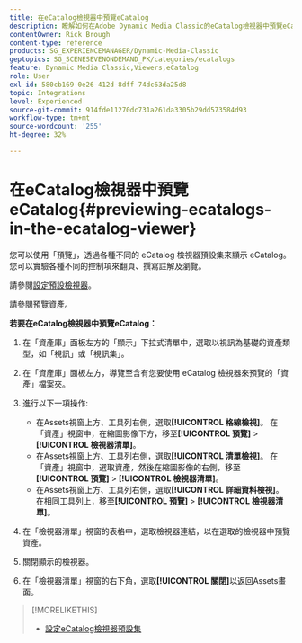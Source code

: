 ```yaml
---
title: 在eCatalog檢視器中預覽eCatalog
description: 瞭解如何在Adobe Dynamic Media Classic的eCatalog檢視器中預覽eCatalog。
contentOwner: Rick Brough
content-type: reference
products: SG_EXPERIENCEMANAGER/Dynamic-Media-Classic
geptopics: SG_SCENESEVENONDEMAND_PK/categories/ecatalogs
feature: Dynamic Media Classic,Viewers,eCatalog
role: User
exl-id: 580cb169-0e26-412d-8dff-74dc63da25d8
topic: Integrations
level: Experienced
source-git-commit: 914fde11270dc731a261da3305b29dd573584d93
workflow-type: tm+mt
source-wordcount: '255'
ht-degree: 32%

---
```


# 在eCatalog檢視器中預覽eCatalog{#previewing-ecatalogs-in-the-ecatalog-viewer}

您可以使用「預覽」，透過各種不同的 eCatalog 檢視器預設集來顯示 eCatalog。您可以實驗各種不同的控制項來翻頁、撰寫註解及瀏覽。

請參閱[設定預設檢視器](application-setup.md#configuring_default_viewers)。

請參閱[預覽資產](previewing-asset.md#previewing_an_asset)。

**若要在eCatalog檢視器中預覽eCatalog：**

1. 在「資產庫」面板左方的「顯示」下拉式清單中，選取以視訊為基礎的資產類型，如「視訊」或「視訊集」。
1. 在「資產庫」面板左方，導覽至含有您要使用 eCatalog 檢視器來預覽的「資產」檔案夾。
1. 進行以下一項操作:

   * 在Assets視窗上方、工具列右側，選取&#x200B;**[!UICONTROL 格線檢視]**。 在「資產」視窗中，在縮圖影像下方，移至&#x200B;**[!UICONTROL 預覽]** > **[!UICONTROL 檢視器清單]**。
   * 在Assets視窗上方、工具列右側，選取&#x200B;**[!UICONTROL 清單檢視]**。 在「資產」視窗中，選取資產，然後在縮圖影像的右側，移至&#x200B;**[!UICONTROL 預覽]** > **[!UICONTROL 檢視器清單]**。
   * 在Assets視窗上方、工具列右側，選取&#x200B;**[!UICONTROL 詳細資料檢視]**。 在相同工具列上，移至&#x200B;**[!UICONTROL 預覽]** > **[!UICONTROL 檢視器清單]**。

1. 在「檢視器清單」視窗的表格中，選取檢視器連結，以在選取的檢視器中預覽資產。
1. 關閉顯示的檢視器。
1. 在「檢視器清單」視窗的右下角，選取&#x200B;**[!UICONTROL 關閉]**&#x200B;以返回Assets畫面。

>[!MORELIKETHIS]
>
>* [設定eCatalog檢視器預設集](setting-ecatalog-viewer-presets.md#setting_up_ecatalog_viewer_presets)
